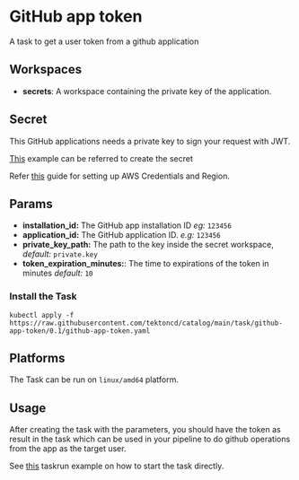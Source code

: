 # GitHub app token

A task to get a user token from a github application

## Workspaces

- **secrets**: A workspace containing the private key of the application.

## Secret

This GitHub applications needs a private key to sign your request with JWT. 

[This](../0.1/samples/secret.yaml) example can be referred to create the secret

Refer [this](https://docs.aws.amazon.com/sdk-for-java/v1/developer-guide/setup-credentials.html) guide for setting up AWS Credentials and Region.


## Params

* **installation_id:** The GitHub app installation ID _eg:_ `123456`
* **application_id:** The GitHub application ID. _e.g:_ `123456`
* **private_key_path:** The path to the key inside the secret workspace, _default:_
  `private.key`
* **token_expiration_minutes:**: The time to expirations of the token in minutes _default:_ `10`


### Install the Task

```
kubectl apply -f https://raw.githubusercontent.com/tektoncd/catalog/main/task/github-app-token/0.1/github-app-token.yaml
```

## Platforms

The Task can be run on `linux/amd64` platform.

## Usage

After creating the task with the parameters, you should have the token as result in the task which can
be used in your pipeline to do github operations from the app as the target user.

See [this](../0.1/samples/run.yaml) taskrun example on how to start the task directly.

